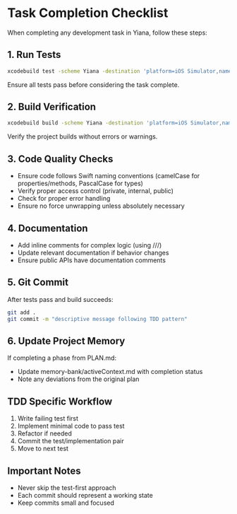 # Task Completion Checklist

When completing any development task in Yiana, follow these steps:

## 1. Run Tests
```bash
xcodebuild test -scheme Yiana -destination 'platform=iOS Simulator,name=iPhone 16'
```
Ensure all tests pass before considering the task complete.

## 2. Build Verification
```bash
xcodebuild build -scheme Yiana -destination 'platform=iOS Simulator,name=iPhone 16'
```
Verify the project builds without errors or warnings.

## 3. Code Quality Checks
- Ensure code follows Swift naming conventions (camelCase for properties/methods, PascalCase for types)
- Verify proper access control (private, internal, public)
- Check for proper error handling
- Ensure no force unwrapping unless absolutely necessary

## 4. Documentation
- Add inline comments for complex logic (using ///)
- Update relevant documentation if behavior changes
- Ensure public APIs have documentation comments

## 5. Git Commit
After tests pass and build succeeds:
```bash
git add .
git commit -m "descriptive message following TDD pattern"
```

## 6. Update Project Memory
If completing a phase from PLAN.md:
- Update memory-bank/activeContext.md with completion status
- Note any deviations from the original plan

## TDD Specific Workflow
1. Write failing test first
2. Implement minimal code to pass test
3. Refactor if needed
4. Commit the test/implementation pair
5. Move to next test

## Important Notes
- Never skip the test-first approach
- Each commit should represent a working state
- Keep commits small and focused